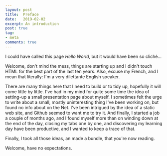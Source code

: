 ```yaml
---
layout: post
title:  Preface
date:   2019-02-02
excerpt: An introduction
post: true
tag:
- meta
comments: true
---
```


I could have called this page *Hello World*, but it would have been so cliché...

Welcome, don't mind the mess, things are starting up and I didn't touch HTML
for the best part of the last ten years. Also, excuse my French, and I mean
that literally: I'm a very dilettante English speaker.

There are many things here that I need to build or to tidy up, hopefully it will
come little by little. I've had in my mind for quite some time the idea of
setting-up a small presentation page about myself. I sometimes felt the urge to
write about a small, mostly uninteresting thing I've been working on, but found
no info about on the Net. I've been intrigued by the idea of a static web site,
and Github seemed to want me to try it. And finally, I started a job a couple of
months ago, and I found myself more than on winding down at the end of the day,
closing my tabs one by one, and discovering my learning day have been productive,
and I wanted to keep a trace of that.

Finally, I took all those ideas, an made a bundle, that you're now reading.

Welcome, have no expectations.